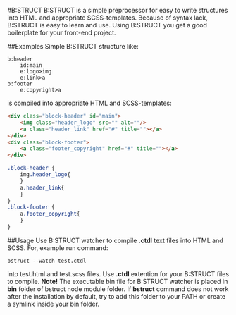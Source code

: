 #B:STRUCT
B:STRUCT is a simple preprocessor for easy to write structures into HTML and appropriate SCSS-templates. Because of syntax lack, B:STRUCT is easy to learn and use. Using B:STRUCT you get a good boilerplate for your front-end project. 

##Examples
Simple B:STRUCT structure like:
```
b:header
    id:main
    e:logo>img
    e:link>a
b:footer
    e:copyright>a
```
is compiled into appropriate HTML and SCSS-templates:
```html
<div class="block-header" id="main">
    <img class="header_logo" src="" alt=""/>
    <a class="header_link" href="#" title=""></a>
</div>
<div class="block-footer">
    <a class="footer_copyright" href="#" title=""></a>
</div>
```

```scss
.block-header {
    img.header_logo{
    }
    a.header_link{
    }
}
.block-footer {
    a.footer_copyright{
    }
}
```
##Usage
Use B:STRUCT watcher to compile **.ctdl** text files into HTML and SCSS. For, example run command:
```
bstruct --watch test.ctdl
```
into test.html and test.scss files. Use **.ctdl** extention for your B:STRUCT files to compile.
**Note!** The executable bin file for B:STRUCT watcher is placed in **bin** folder of bstruct node module folder. If **bstruct** command does not work after the installation by default, try to add this folder to your PATH or create a symlink inside your bin folder.